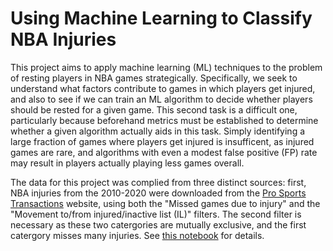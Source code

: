 # Using Machine Learning to Classify NBA Injuries

This project aims to apply machine learning (ML) techniques to the problem of resting players in NBA games strategically. Specifically, we seek to understand what factors contribute to games in which players get injured, and also to see if we can train an ML algorithm to decide whether players should be rested for a given game. This second task is a difficult one, particularly because beforehand metrics must be established to determine whether a given algorithm actually aids in this task. Simply identifying a large fraction of games where players get injured is insufficent, as injured games are rare, and algorithms with even a modest false positive (FP) rate may result in players actually playing less games overall.

The data for this project was complied from three distinct sources: first, NBA injuries from the 2010-2020 were downloaded from the [Pro Sports Transactions](https://www.prosportstransactions.com/basketball/Search/Search.php) website, using both the "Missed games due to injury" and the "Movement to/from injured/inactive list (IL)" filters. The second filter is necessary as these two catergories are mutually exclusive, and the first catergory misses many injuries. See [this notebook](download_inj_data.ipynb) for details.



